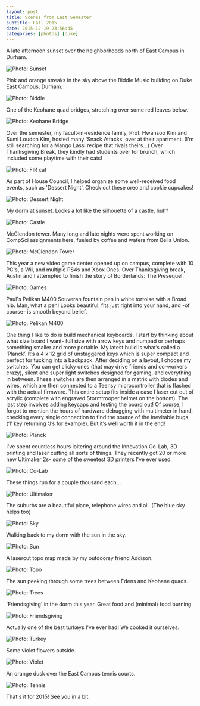 ```yaml
---
layout: post
title: Scenes from Last Semester
subtitle: Fall 2015
date: 2015-12-19 23:56:45
categories: [photos] [duke]
---
```

A late afternoon sunset over the neighborhoods north of East Campus in Durham.

<img alt="Photo: Sunset" src="http://brianmlin.com/Images/2015.11.29/barn.jpg" >

Pink and orange streaks in the sky above the Biddle Music building on Duke East Campus, Durham.

<img alt="Photo: Biddle" src="http://brianmlin.com/Images/2015.11.29/Biddle.jpg" >

One of the Keohane quad bridges, stretching over some red leaves below.

<img alt="Photo: Keohane Bridge" src="http://brianmlin.com/Images/2015.11.29/bridge.jpg" >

Over the semester, my facult-in-residence family, Prof. Hwansoo Kim and Sumi Loudon Kim, hosted many 'Snack Attacks' over at their apartment. (I'm still searching for a Mango Lassi recipe that rivals theirs...) Over Thanksgiving Break, they kindly had students over for brunch, which included some playtime with their cats!

<img alt="Photo: FIR cat" src="http://brianmlin.com/Images/2015.11.29/cat.jpg" >

As part of House Council, I helped organize some well-received food events, such as 'Dessert Night'. Check out these oreo and cookie cupcakes!

<img alt="Photo: Dessert Night" src="http://brianmlin.com/Images/2015.11.29/desert.jpg" >

My dorm at sunset. Looks a lot like the silhouette of a castle, huh?

<img alt="Photo: Castle" src="http://brianmlin.com/Images/2015.11.29/fort.jpg" >

McClendon tower. Many long and late nights were spent working on CompSci assignments here, fueled by coffee and wafers from Bella Union.

<img alt="Photo: McClendon Tower" src="http://brianmlin.com/Images/2015.11.29/McClendon.jpg" >

This year a new video game center opened up on campus, complete with 10 PC's, a Wii, and multiple PS4s and Xbox Ones. Over Thanksgiving break, Austin and I attempted to finish the story of Borderlands: The Presequel.

<img alt="Photo: Games" src="http://brianmlin.com/Images/2015.11.29/Mount.jpg" >

Paul's Pelikan M400 Souveran fountain pen in white tortoise with a Broad nib. Man, what a pen! Looks beautiful, fits just right into your hand, and -of course- is smooth beyond belief.

<img alt="Photo: Pelikan M400" src="http://brianmlin.com/Images/2015.11.29/pelican.jpg" >

One thing I like to do is build mechanical keyboards. I start by thinking about what size board I want- full size with arrow keys and numpad or perhaps something smaller and more portable. My latest build is what’s called a ‘Planck’. It’s a 4 x 12 grid of unstaggered keys which is super compact and perfect for tucking into a backpack. After deciding on a layout, I choose my switches. You can get clicky ones (that may drive friends and co-workers crazy), silent and super light switches designed for gaming, and everything in between. These switches are then arranged in a matrix with diodes and wires, which are then connected to a Teensy microcontroller that is flashed with the actual firmware. This entire setup fits inside a case I laser cut out of acrylic (complete with engraved Stormtrooper helmet on the bottom). The last step involves adding keycaps and testing the board out! Of course, I forgot to mention the hours of hardware debugging with multimeter in hand, checking every single connection to find the source of the inevitable bugs (‘I’ key returning ‘J’s for example). But it’s well worth it in the end!

<img alt="Photo: Planck" src="http://brianmlin.com/Images/2015.11.29/Planck.jpg" >

I've spent countless hours loitering around the Innovation Co-Lab, 3D printing and laser cutting all sorts of things. They recently got 20 or more new Ultimaker 2s- some of the sweetest 3D printers I've ever used.

<img alt="Photo: Co-Lab" src="http://brianmlin.com/Images/2015.11.29/shelf.jpg" >

These things run for a couple thousand each...  

<img alt="Photo: Ultimaker" src="http://brianmlin.com/Images/2015.11.29/ultimaker.jpg" >

The suburbs are a beautiful place, telephone wires and all. (The blue sky helps too)

<img alt="Photo: Sky" src="http://brianmlin.com/Images/2015.11.29/sky.jpg" >

Walking back to my dorm with the sun in the sky.

<img alt="Photo: Sun" src="http://brianmlin.com/Images/2015.11.29/stones.jpg" >

A lasercut topo map made by my outdoorsy friend Addison.

<img alt="Photo: Topo" src="http://brianmlin.com/Images/2015.11.29/topo.jpg" >

The sun peeking through some trees between Edens and Keohane quads.

<img alt="Photo: Trees" src="http://brianmlin.com/Images/2015.11.29/trees.jpg" >

'Friendsgiving' in the dorm this year. Great food and (minimal) food burning.

<img alt="Photo: Friendsgiving" src="http://brianmlin.com/Images/2015.11.29/creation.jpg" >

Actually one of the best turkeys I've ever had! We cooked it ourselves.

<img alt="Photo: Turkey" src="http://brianmlin.com/Images/2015.11.29/Turkey.jpg" >

Some violet flowers outside.  

<img alt="Photo: Violet" src="http://brianmlin.com/Images/2015.11.29/violet.jpg" >

An orange dusk over the East Campus tennis courts.  

<img alt="Photo: Tennis" src="http://brianmlin.com/Images/2015.11.29/sunsetCourts.jpg" >

That's it for 2015! See you in a bit.
